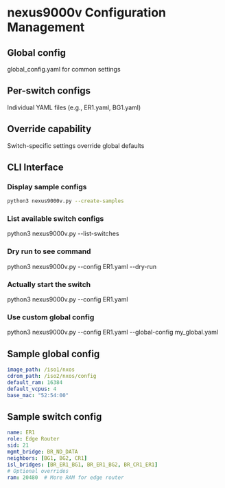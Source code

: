 # nexus9000v Configuration Management

## Global config

global_config.yaml for common settings

## Per-switch configs

Individual YAML files (e.g., ER1.yaml, BG1.yaml)

## Override capability

Switch-specific settings override global defaults

## CLI Interface

### Display sample configs

```bash
python3 nexus9000v.py --create-samples
```

### List available switch configs

python3 nexus9000v.py --list-switches

### Dry run to see command

python3 nexus9000v.py --config ER1.yaml --dry-run

### Actually start the switch

python3 nexus9000v.py --config ER1.yaml

### Use custom global config

python3 nexus9000v.py --config ER1.yaml --global-config my_global.yaml

## Sample global config

```yaml
image_path: /iso1/nxos
cdrom_path: /iso2/nxos/config
default_ram: 16384
default_vcpus: 4
base_mac: "52:54:00"
```

## Sample switch config

```yaml
name: ER1
role: Edge Router
sid: 21
mgmt_bridge: BR_ND_DATA
neighbors: [BG1, BG2, CR1]
isl_bridges: [BR_ER1_BG1, BR_ER1_BG2, BR_CR1_ER1]
# Optional overrides
ram: 20480  # More RAM for edge router
```
